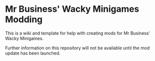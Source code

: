 # Mr Business' Wacky Minigames Modding
This is a wiki and template for help with creating mods for Mr Business' Wacky Minigames.

Further information on this repository will not be available until the mod update has been launched.
